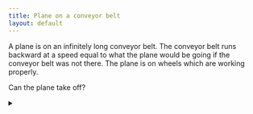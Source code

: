 ```yaml
---
title: Plane on a conveyor belt
layout: default
---
```


A plane is on an infinitely long conveyor belt. The conveyor belt runs backward
at a speed equal to what the plane would be going if the conveyor belt was not
there. The plane is on wheels which are working properly.

Can the plane take off?

<details><summary></summary>

Yes, the plane can take off.

### Proof

The power for the engines come from the turbines, which is acting against the
air. Thus the plane will develop a velocity relative to the air around it. With
enough thrust it will gain enough speed relative to the air to take off.

The conveyor belt only acts on the wheels, making them rotate faster, but does
not impede the motion of the plane.

</details>
